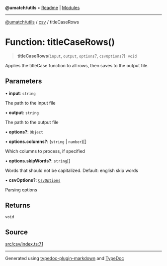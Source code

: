 **@umatch/utils** • [Readme](../../index.md) \| [Modules](../../modules.md)

***

[@umatch/utils](../../modules.md) / [csv](../index.md) / titleCaseRows

# Function: titleCaseRows()

> **titleCaseRows**(`input`, `output`, `options`?, `csvOptions`?): `void`

Applies the titleCase function to all rows, then saves to the
output file.

## Parameters

• **input**: `string`

The path to the input file

• **output**: `string`

The path to the output file

• **options?**: `Object`

• **options\.columns?**: (`string` \| `number`)[]

Which columns to process, if specified

• **options\.skipWords?**: `string`[]

Words that should not be capitalized. Default: english skip words

• **csvOptions?**: [`CsvOptions`](../type-aliases/CsvOptions.md)

Parsing options

## Returns

`void`

## Source

[src/csv/index.ts:71](https://github.com/umatch-oficial/utils/blob/0b3210d/src/csv/index.ts#L71)

***

Generated using [typedoc-plugin-markdown](https://www.npmjs.com/package/typedoc-plugin-markdown) and [TypeDoc](https://typedoc.org/)
